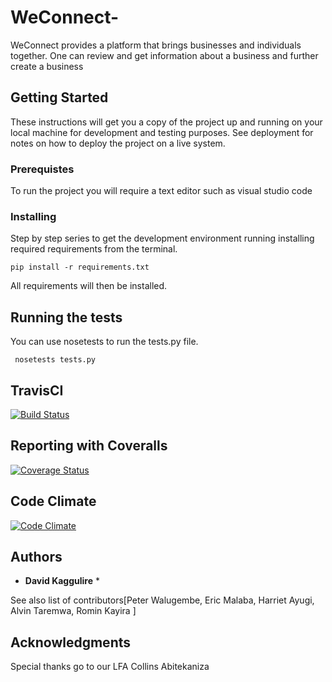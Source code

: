 # WeConnect-

WeConnect provides a platform that brings businesses and individuals together. One can review and get information about a business and further create a business

## Getting Started

These instructions will get you a copy of the project up and running on your local machine for development and testing purposes. See deployment for notes on how to deploy the project on a live system.

### Prerequistes

To run the project you will require  a text editor such as visual studio code

### Installing

Step by step series to get the development environment running installing required requirements from the terminal.

```
pip install -r requirements.txt
```

All requirements will then be installed.

## Running the tests

You can use nosetests to run the tests.py file.

```
 nosetests tests.py
```

## TravisCI

[![Build Status](https://travis-ci.org/davidkaggulire/WeConnect-.svg?branch=feature-challenge2)](https://travis-ci.org/davidkaggulire/WeConnect-)

## Reporting with Coveralls

[![Coverage Status](https://coveralls.io/repos/github/davidkaggulire/WeConnect-/badge.svg?branch=feature-challenge2)](https://coveralls.io/github/davidkaggulire/WeConnect-?branch=feature-challenge2)

## Code Climate

[![Code Climate](https://codeclimate.com/github/codeclimate/codeclimate/badges/gpa.svg)](https://codeclimate.com/github/davidkaggulire/WeConnect-)

## Authors

* **David Kaggulire** *

See also list of contributors[Peter Walugembe, Eric Malaba, Harriet Ayugi, Alvin Taremwa, Romin Kayira ]

## Acknowledgments

Special thanks go to our LFA Collins Abitekaniza